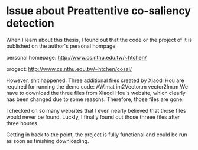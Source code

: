 # Issue about Preattentive co-saliency detection
When I learn about this thesis, I found out that the code or the project of it is published on the author's personal hompage

personal homepage:
http://www.cs.nthu.edu.tw/~htchen/

progect:
http://www.cs.nthu.edu.tw/~htchen/cosal/

However, shit happened. 
Three additional files created by  Xiaodi Hou are required for running the demo code:
    AW.mat
    im2Vector.m
    vector2Im.m
We have to download the three files from Xiaodi Hou's website, which clearly has been changed due to some reasons. Therefore, those files are gone.

I checked on so many websites that I even nearly believed that those files would never be found. Luckly, I finally found out those threee files after three houres. 


Getting in back to the point, the project is fully functional and could be run as soon as finishing downloading. 
